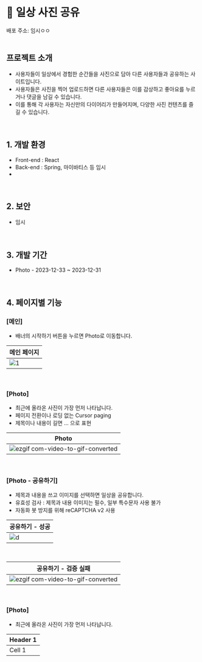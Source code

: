 # 📒 일상 사진 공유 

배포 주소: 임시ㅇㅇ
<br>
<br>

## 프로젝트 소개
- 사용자들이 일상에서 경험한 순간들을 사진으로 담아 다른 사용자들과 공유하는 사이트입니다. 
- 사용자들은 사진을 찍어 업로드하면 다른 사용자들은 이를 감상하고 좋아요를 누르거나 댓글을 남길 수 있습니다.
- 이를 통해 각 사용자는 자신만의 다이어리가 만들어지며, 다양한 사진 컨텐츠를 즐길 수 있습니다.
<br>

## 1. 개발 환경
- Front-end : React
- Back-end : Spring, 마이바티스 등 임시
- 
<br>

## 2. 보안
- 임시

<br>

## 3. 개발 기간
- Photo - 2023-12-33 ~ 2023-12-31

<br>

## 4. 페이지별 기능

### [메인]
- 배너의 시작하기 버튼을 누르면 Photo로 이동합니다.

| 메인 페이지 |
| -------- |
|    ![1](https://github.com/fxzz/sns/assets/3148006/91b9c3fc-f12e-43ee-b9f9-29a1156805ca) |

<br>

### [Photo]
- 최근에 올라온 사진이 가장 먼저 나타납니다.
- 페이지 전환이나 로딩 없는 Cursor paging
- 제목이나 내용이 길면 ... 으로 표현

| Photo | 
| -------- |
| ![ezgif com-video-to-gif-converted](https://github.com/fxzz/sns/assets/3148006/a89901e6-effe-4edc-b6af-07507991ba83)  | 


<br>

### [Photo - 공유하기]
- 제목과 내용을 쓰고 이미지를 선택하면 일상을 공유합니다.
- 유효성 검사 : 제목과 내용 이미지는 필수, 일부 특수문자 사용 불가
- 자동화 봇 방지를 위해 reCAPTCHA v2 사용

| 공유하기 - 성공 | 
| -------- |
| ![d](https://github.com/fxzz/sns/assets/3148006/aee9e713-10cb-4cae-b68c-fe2c3ae473ba)  | 

<br>

| 공유하기 - 검증 실패 | 
| -------- |
| ![ezgif com-video-to-gif-converted](https://github.com/fxzz/sns/assets/3148006/e8b3745f-a328-4e4a-bdb0-34e0ed84bae1)  | 




<br>

### [Photo]
- 최근에 올라온 사진이 가장 먼저 나타납니다.

| Header 1 | 
| -------- |
| Cell 1   | 



